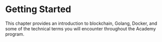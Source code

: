 # Getting Started

This chapter provides an introduction to blockchain, Golang, Docker, and some of the technical terms you will encounter throughout the Academy program.

